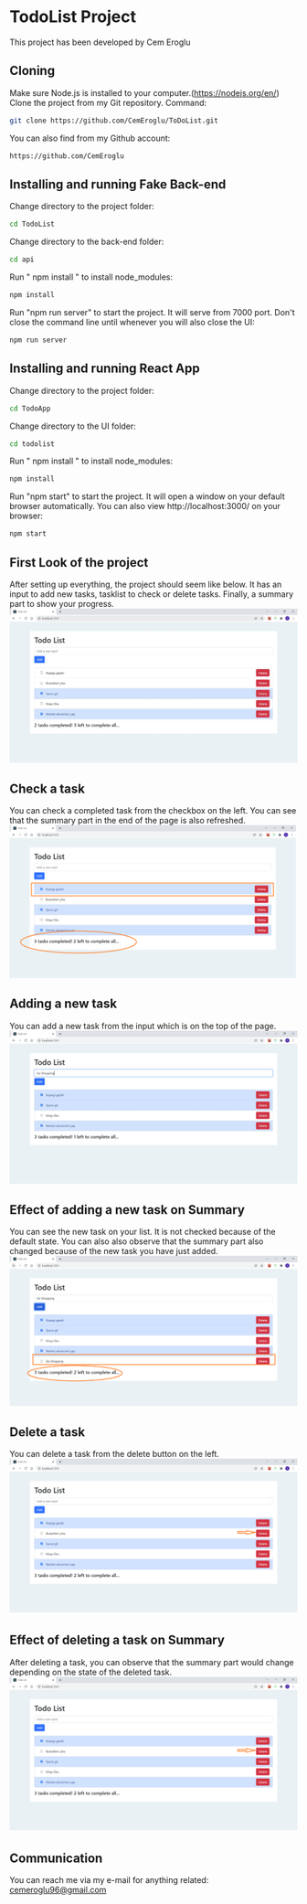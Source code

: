 # TodoList Project
This project has been developed by Cem Eroglu

## Cloning
  Make sure Node.js is installed to your computer.(https://nodejs.org/en/)<br/>
  Clone the project from my Git repository. 
  Command: 
  ```sh
  git clone https://github.com/CemEroglu/ToDoList.git
  ```

  You can also find from my Github account: 
  ```sh
  https://github.com/CemEroglu 
  ```

## Installing and running Fake Back-end
  Change directory to the project folder: 
  ```sh
  cd TodoList
  ```
  Change directory to the back-end folder: 
  ```sh
  cd api 
  ```
  Run " npm install " to install node_modules:
  ```sh
  npm install
  ```
  Run "npm run server" to start the project. It will serve from 7000 port. Don't close the command line until whenever you will also close the UI:
  ```sh
  npm run server
  ```

## Installing and running React App 
  Change directory to the project folder: 
  ```sh
  cd TodoApp
  ```
  Change directory to the UI folder: 
  ```sh
  cd todolist
  ```
  Run " npm install " to install node_modules:
  ```sh
  npm install
  ```
  Run "npm start" to start the project. It will open a window on your default browser automatically. You can also view http://localhost:3000/ on your browser:
  ```sh
  npm start
  ```
## First Look of the project
After setting up everything, the project should seem like below. It has an input to add new tasks, tasklist to check or delete tasks. Finally, a summary part to show your progress.
![](screenshots/FirstLook.JPG)
## Check a task
You can check a completed task from the checkbox on the left. You can see that the summary part in the end of the page is also refreshed.
![](screenshots/CheckATask.png)
## Adding a new task
You can add a new task from the input which is on the top of the page.
![](screenshots/AddATask.JPG)
## Effect of adding a new task on Summary
You can see the new task on your list. It is not checked because of the default state. You can also also observe that the summary part also changed because of the new task you have just added.
![](screenshots/AddATaskSummary.png)
## Delete a task
You can delete a task from the delete button on the left.
![](screenshots/DeleteATask.png)
## Effect of deleting a task on Summary
After deleting a task, you can observe that the summary part would change depending on the state of the deleted task.
![](screenshots/DeleteATask.png)
## Communication
You can reach me via my e-mail for anything related: cemeroglu96@gmail.com
